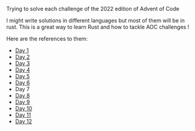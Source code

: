Trying to solve each challenge of the 2022 edition of Advent of Code

I might write solutions in different languages but most of them will be in rust.
This is a great way to learn Rust and how to tackle AOC challenges !

Here are the references to them:

- [Day 1](./day1/src/day1.rs)
- [Day 2](./day2/src/main.rs)
- [Day 3](./day3/day3.py)
- [Day 4](./day4/src/main.rs)
- [Day 5](./day5/day5.py)
- [Day 6](./day6/src/App.java)
- Day 7
- [Day 8](./day8/src/main.rs)
- [Day 9](./day9/src/main.rs)
- [Day 10](./day10/src/main.rs)
- [Day 11](./day11/day11.py)
- [Day 12](./day12/src/main.rs)
